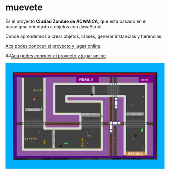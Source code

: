 # muevete
Es el proyecto **Ciudad Zombie de ACAMICA**, que esta basado en el paradigma orientado a objetos con JavaScript.

Donde aprendemos a crear objetos, clases, generar instancias y herencias.

[Aca podes conocer el proyecto y jugar online](http://zombies.hol.es/ "Aca podes conocer el proyecto y jugar online").

##[Aca podes conocer el proyecto y jugar online](http://zombies.hol.es/ "Aca podes conocer el proyecto y jugar online").


![zombie](https://github.com/Dvdam/muevete/blob/master/thumb.jpg "Juego")

